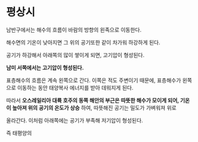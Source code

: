 # 평상시

남반구에서는 해수의 흐름이 바람의 방향의 왼족으로 이동한다.

해수면의 기온이 낮아지면 그 위의 공기또한 같이 차가워 하강하게 된다. 

공기가 하강해서 아래쪽의 많이 쌓이게 되면, 고기압이 형성된다.

__남미 서쪽에서는 고기압이 형성된다.__

표층해수의 흐름은 계속 왼쪽으로 간다. 이쪽은 적도 주변이기 때문에, 표층해수가 왼쪽으로 이동하는 동안 태양복사 에너지를 받아 데워지게 된다.

따라서 __오스레일리아 대륙 호주의 동쪽 해안의 부근은 따뜻한 해수가 모이게 되어, 기온이 높아져 위의 공기의 온도가 상승__ 하여, 따뜻해진 공기는 밀도가 가벼워져 위로

올라간다. 이처럼 아래쪽에는 공기가 부족해 저기압이 형성된다.

즉 태평양의 
